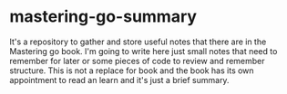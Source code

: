 # mastering-go-summary

It's a repository to gather and store useful notes that there are in the Mastering go book.
I'm going to write here just small notes that need to remember for later or some pieces of code to review and remember structure.
This is not a replace for book and the book has its own appointment to read an learn and it's just a brief summary.

